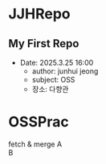 # JJHRepo
## My First Repo
- Date: 2025.3.25 16:00  
    - author: junhui jeong  
    - subject: OSS
    - 장소: 다향관

# OSSPrac
fetch & merge
A  
B  
    
